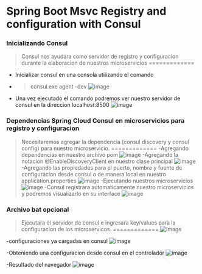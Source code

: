 #  Spring Boot Msvc Registry and configuration with Consul   

### Inicializando Consul
>Consul nos ayudara como servidor de registro y configuracion durante la elaboracion de nuestros microservicios 
=============
- Inicializar consul en una consola utilizando el comando    
- > consul.exe agent -dev
![image](https://user-images.githubusercontent.com/99937413/205415813-61a8bdc8-afeb-4f89-96e8-f41d1dbef57f.png)
- Una vez ejecutado el comando podremos ver nuestro  servidor de consul en la direccion localhost:8500 
![image](https://user-images.githubusercontent.com/99937413/205416233-abb8fcea-9f4a-4f9b-9a3b-2fff03918e4a.png)


### Dependencias Spring Cloud Consul en microservicios para registro y configuracion 
>Necesitaremos agregar la dependencia   (consul discovery y consul config)  para nuestro microservicio.
=============
-Agregando dependencias en  nuestro archivo pom 
![image](https://user-images.githubusercontent.com/99937413/205416328-99ec27f6-fdc1-4d1a-89ba-52c52356c791.png)
-Agregando la notacion @EnableDiscoveryClient en nuestro clase principal 
![image](https://user-images.githubusercontent.com/99937413/205416408-b0ef1a47-c903-40c8-81e8-ea59719f8642.png)
-Agregando las propiedades para el puerto, nombre y fuente de configuracion desde consul o de manera local en nuestro application.properties 
![image](https://user-images.githubusercontent.com/99937413/205416458-f83d2d20-244d-4380-a9e4-c7bb3e30cc4f.png)
-Ejecutando nuestros microservicios
![image](https://user-images.githubusercontent.com/99937413/205416488-27c3ee3f-1c9c-4fd0-9085-ec82ab7b7ef5.png)
-Consul registrara automaticamente nuestro microservicios y podremos visualizarlo en su interface 
![image](https://user-images.githubusercontent.com/99937413/205416536-6c08f38d-3ac8-4a78-a34d-379d7af07abf.png)


### Archivo bat opcional 
>Ejecutara el servidor de consul e ingresara key/values para la configuracion de los microservicos. 
=============
![image](https://user-images.githubusercontent.com/99937413/205416606-0e7ba999-9db5-46a6-a5ce-84e701b6eac4.png)

-configuraciones ya cargadas en consul 
![image](https://user-images.githubusercontent.com/99937413/205416646-af0c6ae8-f1fb-4df9-a479-414d9f053923.png)


-Obteniendo una configuracion desde consul en el controlador 
![image](https://user-images.githubusercontent.com/99937413/205416673-4c91173d-962c-48a2-848c-efaa859474d7.png)


-Resultado del navegador 
![image](https://user-images.githubusercontent.com/99937413/205416690-f510bf96-28c7-405a-80d4-00a3cb6cdedc.png)

